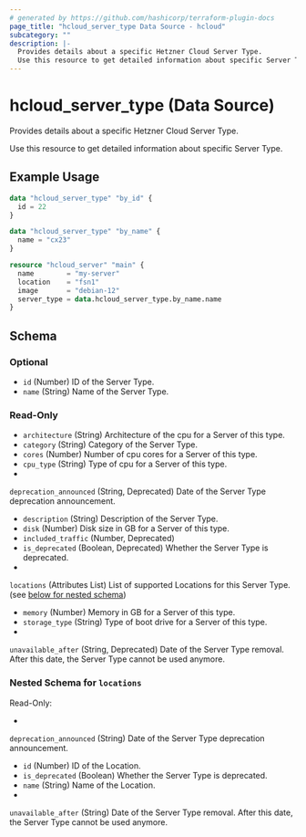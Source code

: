 ```yaml
---
# generated by https://github.com/hashicorp/terraform-plugin-docs
page_title: "hcloud_server_type Data Source - hcloud"
subcategory: ""
description: |-
  Provides details about a specific Hetzner Cloud Server Type.
  Use this resource to get detailed information about specific Server Type.
---
```


# hcloud_server_type (Data Source)

Provides details about a specific Hetzner Cloud Server Type.

Use this resource to get detailed information about specific Server Type.

## Example Usage

```terraform
data "hcloud_server_type" "by_id" {
  id = 22
}

data "hcloud_server_type" "by_name" {
  name = "cx23"
}

resource "hcloud_server" "main" {
  name        = "my-server"
  location    = "fsn1"
  image       = "debian-12"
  server_type = data.hcloud_server_type.by_name.name
}
```

<!-- schema generated by tfplugindocs -->

## Schema

### Optional

- `id` (Number) ID of the Server Type.
- `name` (String) Name of the Server Type.

### Read-Only

- `architecture` (String) Architecture of the cpu for a Server of this type.
- `category` (String) Category of the Server Type.
- `cores` (Number) Number of cpu cores for a Server of this type.
- `cpu_type` (String) Type of cpu for a Server of this type.
-
`deprecation_announced` (String, Deprecated) Date of the Server Type deprecation announcement.
- `description` (String) Description of the Server Type.
- `disk` (Number) Disk size in GB for a Server of this type.
- `included_traffic` (Number, Deprecated)
- `is_deprecated` (Boolean, Deprecated) Whether the Server Type is deprecated.
-
`locations` (Attributes List) List of supported Locations for this Server Type. (see [below for nested schema](#nestedatt--locations))
- `memory` (Number) Memory in GB for a Server of this type.
- `storage_type` (String) Type of boot drive for a Server of this type.
-
`unavailable_after` (String, Deprecated) Date of the Server Type removal. After this date, the Server Type cannot be used anymore.

<a id="nestedatt--locations"></a>

### Nested Schema for `locations`

Read-Only:

-
`deprecation_announced` (String) Date of the Server Type deprecation announcement.
- `id` (Number) ID of the Location.
- `is_deprecated` (Boolean) Whether the Server Type is deprecated.
- `name` (String) Name of the Location.
-
`unavailable_after` (String) Date of the Server Type removal. After this date, the Server Type cannot be used anymore.
